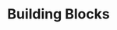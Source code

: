 ---
pid: llp337
title: Building Blocks
location_transcription: Rittenhouse Square
coordinates: "[-75.171598442819, 39.948976986673]"
zipcode: '19107'
gen_neighborhood: Center City
neighborhood: Washington Square West,Avenue of The Arts,Midtown Village,Chinatown
outside_phl: 
age: '11'
age_range: 6-13
instagram: 
image_file_name: llp_337.jpg
proposal_transcription: 
topic: Architecture,Pop Culture
topic_summary: 0, 0
type: Sculpture Statue
keywords_other: blocks
credit: Amela Hoffman
image_labels: 
twitter: 
facebook: 
permalink: "/monuments/llp337/"
layout: item-page
---